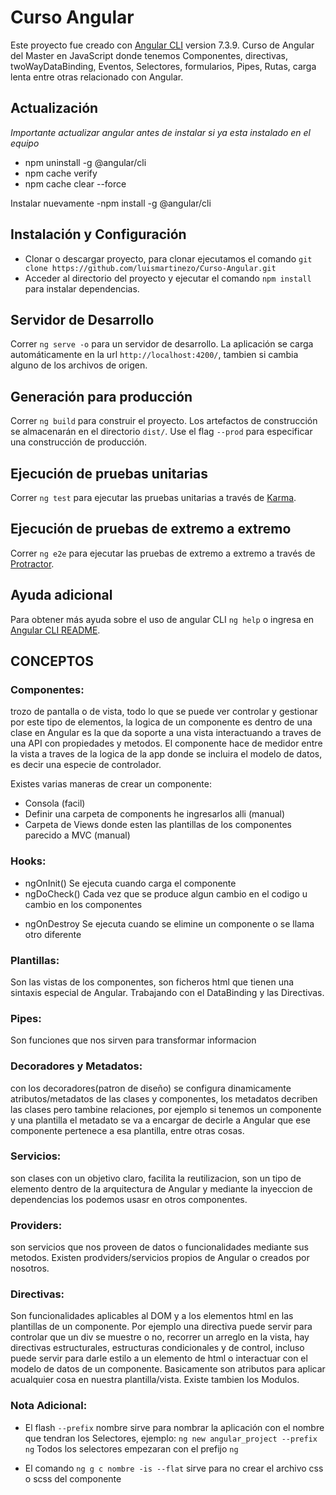 # Curso Angular

Este proyecto fue creado con [Angular CLI](https://github.com/angular/angular-cli) version 7.3.9.
Curso de Angular del Master en JavaScript donde tenemos Componentes, directivas, twoWayDataBinding, Eventos, Selectores,
formularios, Pipes, Rutas, carga lenta entre otras relacionado con Angular.

## Actualización

_Importante actualizar angular antes de instalar si ya esta instalado en el equipo_

- npm uninstall -g @angular/cli
- npm cache verify
- npm cache clear --force

Instalar nuevamente
-npm install -g @angular/cli

## Instalación y Configuración

- Clonar o descargar proyecto, para clonar ejecutamos el comando `git clone https://github.com/luismartinezo/Curso-Angular.git`
- Acceder al directorio del proyecto y ejecutar el comando `npm install` para instalar dependencias.

## Servidor de Desarrollo

Correr `ng serve -o` para un servidor de desarrollo. La aplicación se carga automáticamente en la url `http://localhost:4200/`, tambien si cambia alguno de los archivos de origen.

## Generación para producción

Correr `ng build` para construir el proyecto. Los artefactos de construcción se almacenarán en el directorio `dist/`. Use el flag `--prod` para especificar una construcción de producción.

## Ejecución de pruebas unitarias

Correr `ng test` para ejecutar las pruebas unitarias a través de [Karma](https://karma-runner.github.io).

## Ejecución de pruebas de extremo a extremo

Correr `ng e2e` para ejecutar las pruebas de extremo a extremo a través de [Protractor](http://www.protractortest.org/).

## Ayuda adicional

Para obtener más ayuda sobre el uso de angular CLI `ng help` o ingresa en [Angular CLI README](https://github.com/angular/angular-cli/blob/master/README.md).

## CONCEPTOS

### Componentes:

trozo de pantalla o de vista, todo lo que se puede ver controlar y gestionar por este tipo de elementos,
la logica de un componente es dentro de una clase en Angular es la que da soporte a una vista interactuando a traves de una API con propiedades y metodos.
El componente hace de medidor entre la vista a traves de la logica de la app donde se incluira el modelo de datos, es decir una especie de controlador.

Existes varias maneras de crear un componente:

- Consola (facil)
- Definir una carpeta de components he ingresarlos alli (manual)
- Carpeta de Views donde esten las plantillas de los componentes parecido a MVC (manual)

### Hooks:

- ngOnInit() Se ejecuta cuando carga el componente
- ngDoCheck() Cada vez que se produce algun cambio en el codigo u cambio en los componentes

* ngOnDestroy Se ejecuta cuando se elimine un componente o se llama otro diferente

### Plantillas:

Son las vistas de los componentes, son ficheros html que tienen una sintaxis especial de Angular. Trabajando con el DataBinding y las Directivas.

### Pipes:

Son funciones que nos sirven para transformar informacion

### Decoradores y Metadatos:

con los decoradores(patron de diseño) se configura dinamicamente atributos/metadatos de las clases y componentes, los metadatos decriben las clases pero tambine relaciones, por ejemplo si tenemos un componente y una plantilla el metadato se va a encargar de decirle a Angular que ese componente pertenece a esa plantilla, entre otras cosas.

### Servicios:

son clases con un objetivo claro, facilita la reutilizacion, son un tipo de elemento dentro de la arquitectura de Angular y mediante la inyeccion de dependencias los podemos usasr en otros componentes.

### Providers:

son servicios que nos proveen de datos o funcionalidades mediante sus metodos. Existen prodviders/servicios propios de Angular o creados por nosotros.

### Directivas:

Son funcionalidades aplicables al DOM y a los elementos html en las plantillas de un componente. Por ejemplo una directiva puede servir para controlar que un div se muestre o no, recorrer un arreglo en la vista, hay directivas estructurales, estructuras condicionales y de control, incluso puede servir para darle estilo a un elemento de html o interactuar con el modelo de datos de un componente. Basicamente son atributos para aplicar acualquier cosa en nuestra plantilla/vista.
Existe tambien los Modulos.

### Nota Adicional:

- El flash `--prefix` nombre sirve para nombrar la aplicación con el nombre que tendran los Selectores,
  ejemplo: `ng new angular_project --prefix ng` Todos los selectores empezaran con el prefijo `ng`

- El comando `ng g c nombre -is --flat` sirve para no crear el archivo css o scss del componente
